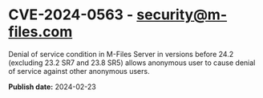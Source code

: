 # CVE-2024-0563 - security@m-files.com

Denial of service condition in M-Files Server in versions before 24.2 (excluding 23.2 SR7 and 23.8 SR5) allows anonymous user to cause denial of service against other anonymous users.

**Publish date:** 2024-02-23
